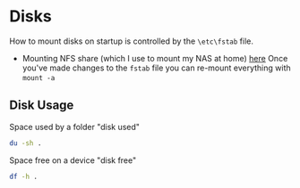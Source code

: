 

# Disks
How to mount disks on startup is controlled by the `\etc\fstab` file. 
* Mounting NFS share (which I use to mount my NAS at home) [here](https://linuxize.com/post/how-to-mount-an-nfs-share-in-linux/)
Once you've made changes to the `fstab` file you can re-mount everything with `mount -a`

## Disk Usage
Space used by a folder "disk used"
```bash
du -sh .
```
Space free on a device "disk free"
```bash
df -h .
```

